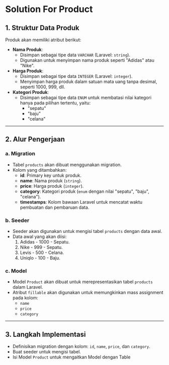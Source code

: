 # Solution For Product

## 1. Struktur Data Produk
Produk akan memiliki atribut berikut:
- **Nama Produk**:
  - Disimpan sebagai tipe data `VARCHAR` (Laravel: `string`).
  - Digunakan untuk menyimpan nama produk seperti "Adidas" atau "Nike".
- **Harga Produk**:
  - Disimpan sebagai tipe data `INTEGER` (Laravel: `integer`).
  - Menyimpan harga produk dalam satuan mata uang tanpa desimal, seperti 1000, 999, dll.
- **Kategori Produk**:
  - Disimpan sebagai tipe data `ENUM` untuk membatasi nilai kategori hanya pada pilihan tertentu, yaitu:
    - "sepatu"
    - "baju"
    - "celana"

---

## 2. Alur Pengerjaan

### a. Migration
- Tabel `products` akan dibuat menggunakan migration.
- Kolom yang ditambahkan:
  - **id**: Primary key untuk produk.
  - **name**: Nama produk (`string`).
  - **price**: Harga produk (`integer`).
  - **category**: Kategori produk (`enum` dengan nilai "sepatu", "baju", "celana").
  - **timestamps**: Kolom bawaan Laravel untuk mencatat waktu pembuatan dan pembaruan data.

### b. Seeder
- Seeder akan digunakan untuk mengisi tabel `products` dengan data awal.
- Data awal yang akan diisi:
  1. Adidas - 1000 - Sepatu.
  2. Nike - 999 - Sepatu.
  3. Levis - 500 - Celana.
  4. Uniqlo - 100 - Baju.

### c. Model
- Model `Product` akan dibuat untuk merepresentasikan tabel `products` dalam Laravel.
- Atribut `fillable` akan digunakan untuk memungkinkan mass assignment pada kolom:
  - `name`
  - `price`
  - `category`

---

## 3. Langkah Implementasi

- Definisikan migration dengan kolom: `id`, `name`, `price`, dan `category`.
- Buat seeder untuk mengisi tabel.
- Isi Model `Product` untuk mengaitkan Model dengan Table

